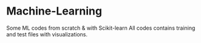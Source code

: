 # Machine-Learning
Some ML codes from scratch &amp; with Scikit-learn
All codes contains training and test files with visualizations.
